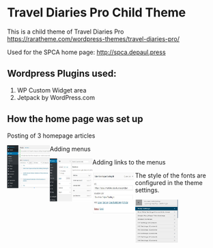 # Travel Diaries Pro Child Theme
This is a child theme of Travel Diaries Pro https://raratheme.com/wordpress-themes/travel-diaries-pro/

Used for the SPCA home page: http://spca.depaul.press


## Wordpress Plugins used:
1. WP Custom Widget area
2. Jetpack by WordPress.com


## How the home page was set up

Posting of 3 homepage articles

<img align="left" width="100" height="100" src="screenshots/create-post.JPG">


Adding menus

<img align="left" width="100" height="100" src="screenshots/adding-menus.JPG">

Adding links to the menus


<img align="left" width="100" height="100" src="screenshots/adding-link-to-menus.JPG">


The style of the fonts are configured in the theme settings.


<img align="left" width="100" height="100" src="screenshots/typography-settings.JPG">
